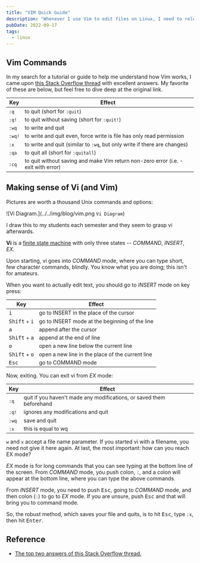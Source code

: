 ```yaml
---
title: "VIM Quick Guide"
description: "Whenever I use Vim to edit files on Linux, I need to relearn how to use it. Years ago I found a thread on Stack Overflow with two simple and extremely useful answers that helped me make sense of Vim. So here it is."
pubDate: 2022-09-17
tags:
  - linux
---
```


## Vim Commands

In my search for a tutorial or guide to help me understand how Vim works, I came upon <a href="https://stackoverflow.com/questions/11828270/how-do-i-exit-vim" target="blank">this Stack Overflow thread</a> with excellent answers. My favorite of these are below, but feel free to dive deep at the original link.

| Key    | Effect                                                                             |
| ------ | ---------------------------------------------------------------------------------- |
| `:q`   | to quit (short for `:quit`)                                                        |
| `:q!`  | to quit without saving (short for `:quit!`)                                        |
| `:wq`  | to write and quit                                                                  |
| `:wq!` | to write and quit even, force write is file has only read permission               |
| `:x`   | to write and quit (similar to `:wq`, but only write if there are changes)          |
| `:qa`  | to quit all (short for `:quitall`)                                                 |
| `:cq`  | to quit without saving and make Vim return non-zero error (i.e. - exit with error) |

## Making sense of Vi (and Vim)

Pictures are worth a thousand Unix commands and options:

![Vi Diagram.](../../img/blog/vim.png `Vi Diagram`)

I draw this to my students each semester and they seem to grasp vi afterwards.

**Vi** is a <a href="https://en.wikipedia.org/wiki/Finite-state_machine" target="_blank">finite state machine</a> with only three states -- _COMMAND_, _INSERT_, _EX_.

Upon starting, vi goes into _COMMAND_ mode, where you can type short, few character commands, blindly. You know what you are doing; this isn't for amateurs.

When you want to actually edit text, you should go to _INSERT_ mode on key press:

| Key                             | Effect                                           |
| ------------------------------- | ------------------------------------------------ |
| <kbd>i</kbd>                    | go to INSERT in the place of the cursor          |
| <kbd>Shift</kbd> + <kbd>i</kbd> | go to INSERT mode at the beginning of the line   |
| <kbd>a</kbd>                    | append after the cursor                          |
| <kbd>Shift</kbd> + <kbd>a</kbd> | append at the end of line                        |
| <kbd>o</kbd>                    | open a new line below the current line           |
| <kbd>Shift</kbd> + <kbd>o</kbd> | open a new line in the place of the current line |
| <kbd>Esc</kbd>                  | go to COMMAND mode                               |

Now, exiting. You can exit vi from _EX_ mode:

| Key   | Effect                                                               |
| ----- | -------------------------------------------------------------------- |
| `:q`  | quit if you haven't made any modifications, or saved them beforehand |
| `:q!` | ignores any modifications and quit                                   |
| `:wq` | save and quit                                                        |
| `:x`  | this is equal to wq                                                  |

`w` and `x` accept a file name parameter. If you started vi with a filename, you need not give it here again. At last, the most important: how can you reach EX mode?

_EX_ mode is for long commands that you can see typing at the bottom line of the screen. From _COMMAND_ mode, you push colon, `:`, and a colon will appear at the bottom line, where you can type the above commands.

From _INSERT_ mode, you need to push <kbd>Esc</kbd>, going to _COMMAND_ mode, and then colon (`:`) to go to _EX_ mode.
If you are unsure, push <kbd>Esc</kbd> and that will bring you to command mode.

So, the robust method, which saves your file and quits, is to hit <kbd>Esc</kbd>, type `:x`, then hit <kbd>Enter</kbd>.

## Reference

- <a href="https://stackoverflow.com/questions/11828270/how-do-i-exit-vim" target="blank">The top two answers of this Stack Overflow thread.</a>
